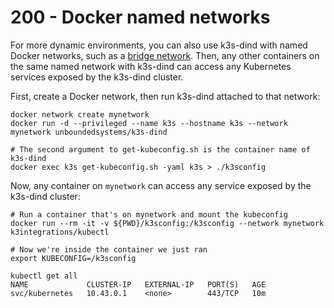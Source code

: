 # 200 - Docker named networks

For more dynamic environments, you can also use k3s-dind with named Docker networks, such as a [bridge network](https://docs.docker.com/network/bridge/). Then, any other containers on the same named network with k3s-dind can access any Kubernetes services exposed by the k3s-dind cluster.

First, create a Docker network, then run k3s-dind attached to that network:

```
docker network create mynetwork
docker run -d --privileged --name k3s --hostname k3s --network mynetwork unboundedsystems/k3s-dind

# The second argument to get-kubeconfig.sh is the container name of k3s-dind
docker exec k3s get-kubeconfig.sh -yaml k3s > ./k3sconfig
```

Now, any container on ```mynetwork``` can access any service exposed by the k3s-dind cluster:

```
# Run a container that's on mynetwork and mount the kubeconfig
docker run --rm -it -v ${PWD}/k3sconfig:/k3sconfig --network mynetwork k3integrations/kubectl

# Now we're inside the container we just ran
export KUBECONFIG=/k3sconfig

kubectl get all
NAME             CLUSTER-IP   EXTERNAL-IP   PORT(S)   AGE
svc/kubernetes   10.43.0.1    <none>        443/TCP   10m
```
